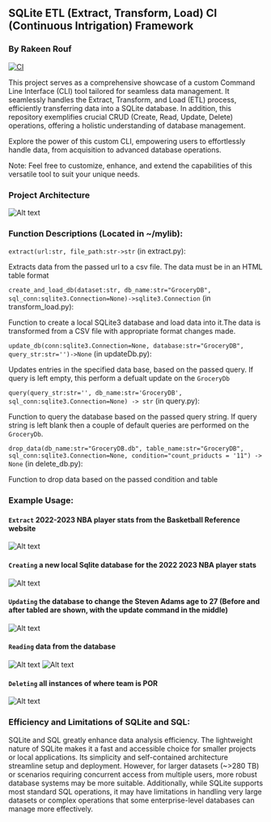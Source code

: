## SQLite ETL (Extract, Transform, Load) CI (Continuous Intrigation) Framework
### By Rakeen Rouf
[![CI](https://github.com/nogibjj/rmr_62_sqlite-lab/actions/workflows/cicd.yml/badge.svg)](https://github.com/nogibjj/rmr_62_sqlite-lab/actions/workflows/cicd.yml)

This project serves as a comprehensive showcase of a custom Command Line Interface (CLI) tool tailored for seamless data management. It seamlessly handles the Extract, Transform, and Load (ETL) process, efficiently transferring data into a SQLite database. In addition, this repository exemplifies crucial CRUD (Create, Read, Update, Delete) operations, offering a holistic understanding of database management.

Explore the power of this custom CLI, empowering users to effortlessly handle data, from acquisition to advanced database operations.

Note: Feel free to customize, enhance, and extend the capabilities of this versatile tool to suit your unique needs.

### Project Architecture
![Alt text](https://user-images.githubusercontent.com/36940292/272178352-66e1abb3-2e21-43f2-a979-1f32e5eee22c.png)

### Function Descriptions (Located in ~/mylib):

`extract(url:str, file_path:str->str` (in extract.py):

Extracts data from the passed url to a csv file. The data must be in an HTML table format

`create_and_load_db(dataset:str, db_name:str="GroceryDB", sql_conn:sqlite3.Connection=None)->sqlite3.Connection` (in transform_load.py):

Function to create a local SQLite3 database and load data into it.The data is transformed from a CSV file with appropriate format changes made.

`update_db(conn:sqlite3.Connection=None, database:str="GroceryDB", query_str:str='')->None` (in updateDb.py):

Updates entries in the specified data base, based on the passed query. If query is left empty, this perform a defualt update on the `GroceryDb`

`query(query_str:str='', db_name:str='GroceryDB', sql_conn:sqlite3.Connection=None) -> str` (in query.py):

Function to query the database based on the passed query string. If query string is left blank then a couple of default queries are performed on the `GroceryDb`.

`drop_data(db_name:str="GroceryDB.db", table_name:str="GroceryDB", sql_conn:sqlite3.Connection=None, condition="count_priducts = '11") -> None` (in delete_db.py):

Function to drop data based on the passed condition and table

### Example Usage:
#### `Extract` 2022-2023 NBA player stats from the Basketball Reference website
![Alt text](https://user-images.githubusercontent.com/36940292/272149032-86d67039-9f4b-4de7-86db-f63983319ba2.png)

#### `Creating` a new local Sqlite database for the 2022 2023 NBA player stats
![Alt text](https://user-images.githubusercontent.com/36940292/272152401-fd2c7862-d6d6-43f0-99b4-be90218c2ed5.png)

#### `Updating` the database to change the Steven Adams age to 27 (Before and after tabled are shown, with the update command in the middle)
![Alt text](https://user-images.githubusercontent.com/36940292/272156679-37cfa2b6-9cf8-4c51-aa04-3b5078e9e4a4.png)

#### `Reading` data from the database
![Alt text](https://user-images.githubusercontent.com/36940292/272158416-e62dc846-3a9f-4439-a9f6-6f72c21a2e40.png)
![Alt text](https://user-images.githubusercontent.com/36940292/272158764-1ce859c4-5ca5-4629-a078-fb6113bb87ab.png)

#### `Deleting` all instances of where team is POR
![Alt text](https://user-images.githubusercontent.com/36940292/272159480-3abb7220-d198-4997-9551-fcbbe9795228.png)


### Efficiency and Limitations of SQLite and SQL:
SQLite and SQL greatly enhance data analysis efficiency. The lightweight nature of SQLite makes it a fast and accessible choice for smaller projects or local applications. Its simplicity and self-contained architecture streamline setup and deployment. However, for larger datasets (~>280 TB) or scenarios requiring concurrent access from multiple users, more robust database systems may be more suitable. Additionally, while SQLite supports most standard SQL operations, it may have limitations in handling very large datasets or complex operations that some enterprise-level databases can manage more effectively.
